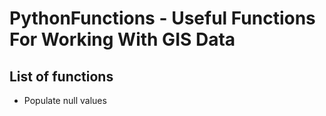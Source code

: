 # PythonFunctions - Useful Functions For Working With GIS Data

## List of functions
- Populate null values